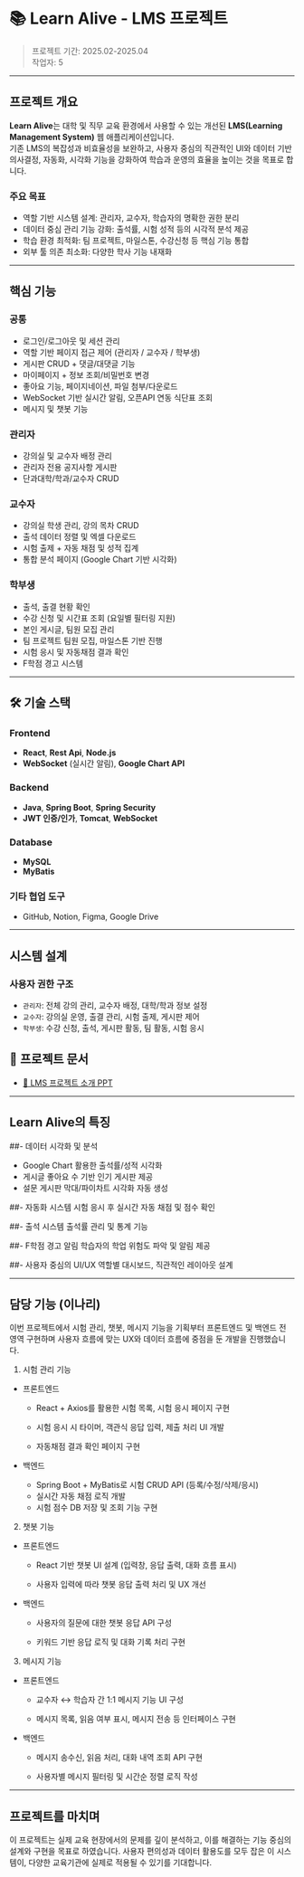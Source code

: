# 📚 Learn Alive - LMS 프로젝트

> 프로젝트 기간: 2025.02-2025.04  
> 작업자: 5

---

## 프로젝트 개요

**Learn Alive**는 대학 및 직무 교육 환경에서 사용할 수 있는 개선된 **LMS(Learning Management System)** 웹 애플리케이션입니다.  
기존 LMS의 복잡성과 비효율성을 보완하고, 사용자 중심의 직관적인 UI와 데이터 기반 의사결정, 자동화, 시각화 기능을 강화하여 학습과 운영의 효율을 높이는 것을 목표로 합니다.

### 주요 목표

- 역할 기반 시스템 설계: 관리자, 교수자, 학습자의 명확한 권한 분리
- 데이터 중심 관리 기능 강화: 출석률, 시험 성적 등의 시각적 분석 제공
- 학습 환경 최적화: 팀 프로젝트, 마일스톤, 수강신청 등 핵심 기능 통합
- 외부 툴 의존 최소화: 다양한 학사 기능 내재화
  
---

## 핵심 기능

### 공통
- 로그인/로그아웃 및 세션 관리
- 역할 기반 페이지 접근 제어 (관리자 / 교수자 / 학부생)
- 게시판 CRUD + 댓글/대댓글 기능
- 마이페이지 + 정보 조회/비밀번호 변경
- 좋아요 기능, 페이지네이션, 파일 첨부/다운로드
- WebSocket 기반 실시간 알림, 오픈API 연동 식단표 조회
- 메시지 및 챗봇 기능

### 관리자
- 강의실 및 교수자 배정 관리
- 관리자 전용 공지사항 게시판
- 단과대학/학과/교수자 CRUD

### 교수자
- 강의실 학생 관리, 강의 목차 CRUD
- 출석 데이터 정렬 및 엑셀 다운로드
- 시험 출제 + 자동 채점 및 성적 집계
- 통합 분석 페이지 (Google Chart 기반 시각화)

### 학부생
- 출석, 출결 현황 확인
- 수강 신청 및 시간표 조회 (요일별 필터링 지원)
- 본인 게시글, 팀원 모집 관리
- 팀 프로젝트 팀원 모집, 마일스톤 기반 진행
- 시험 응시 및 자동채점 결과 확인
- F학점 경고 시스템

---

## 🛠 기술 스택

### Frontend
- **React**, **Rest Api**, **Node.js**
- **WebSocket** (실시간 알림), **Google Chart API**

### Backend
- **Java**, **Spring Boot**, **Spring Security**
- **JWT 인증/인가**, **Tomcat**, **WebSocket**

### Database
- **MySQL**
- **MyBatis**

### 기타 협업 도구
- GitHub, Notion, Figma, Google Drive

---

## 시스템 설계

### 사용자 권한 구조
- `관리자`: 전체 강의 관리, 교수자 배정, 대학/학과 정보 설정
- `교수자`: 강의실 운영, 출결 관리, 시험 출제, 게시판 제어
- `학부생`: 수강 신청, 출석, 게시판 활동, 팀 활동, 시험 응시

## 📘 프로젝트 문서

- [📄 LMS 프로젝트 소개 PPT](https://github.com/nari27/LearnAliveLMS/blob/main/docs/LMS%20%E1%84%91%E1%85%B3%E1%84%85%E1%85%A9%E1%84%8C%E1%85%A6%E1%86%A8%E1%84%90%E1%85%B3%20%E1%84%89%E1%85%A9%E1%84%80%E1%85%A2.pdf)



---

## Learn Alive의 특징

##- 데이터 시각화 및 분석
- Google Chart 활용한 출석률/성적 시각화
- 게시글 좋아요 수 기반 인기 게시판 제공
- 설문 게시판 막대/파이차트 시각화 자동 생성

##- 자동화 시스템
시험 응시 후 실시간 자동 채점 및 점수 확인

##- 출석 시스템
출석률 관리 및 통계 기능 

##- F학점 경고 알림
학습자의 학업 위험도 파악 및 알림 제공

##- 사용자 중심의 UI/UX
역할별 대시보드, 직관적인 레이아웃 설계

---

## 담당 기능 (이나리)

이번 프로젝트에서 시험 관리, 챗봇, 메시지 기능을 기획부터 프론트엔드 및 백엔드 전 영역 구현하며 사용자 흐름에 맞는 UX와 데이터 흐름에 중점을 둔 개발을 진행했습니다.

1. 시험 관리 기능
 - 프론트엔드

    - React + Axios를 활용한 시험 목록, 시험 응시 페이지 구현

    - 시험 응시 시 타이머, 객관식 응답 입력, 제출 처리 UI 개발

    - 자동채점 결과 확인 페이지 구현

 - 백엔드

    - Spring Boot + MyBatis로 시험 CRUD API (등록/수정/삭제/응시)
    - 실시간 자동 채점 로직 개발
    - 시험 점수 DB 저장 및 조회 기능 구현

2. 챗봇 기능
 - 프론트엔드

    - React 기반 챗봇 UI 설계 (입력창, 응답 출력, 대화 흐름 표시)

    - 사용자 입력에 따라 챗봇 응답 출력 처리 및 UX 개선

 - 백엔드

    - 사용자의 질문에 대한 챗봇 응답 API 구성

    - 키워드 기반 응답 로직 및 대화 기록 처리 구현

3. 메시지 기능
 - 프론트엔드

    - 교수자 ↔ 학습자 간 1:1 메시지 기능 UI 구성

    - 메시지 목록, 읽음 여부 표시, 메시지 전송 등 인터페이스 구현

 - 백엔드

    - 메시지 송수신, 읽음 처리, 대화 내역 조회 API 구현

    - 사용자별 메시지 필터링 및 시간순 정렬 로직 작성

---

## 프로젝트를 마치며

이 프로젝트는 실제 교육 현장에서의 문제를 깊이 분석하고, 이를 해결하는 기능 중심의 설계와 구현을 목표로 하였습니다. 사용자 편의성과 데이터 활용도를 모두 잡은 이 시스템이, 다양한 교육기관에 실제로 적용될 수 있기를 기대합니다.

